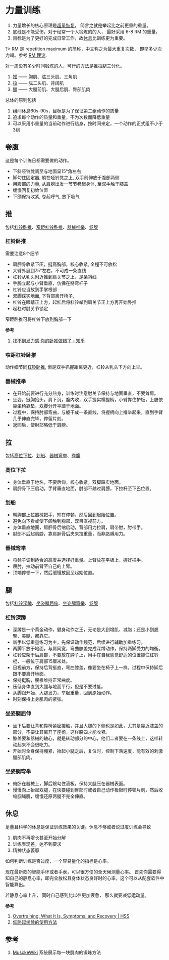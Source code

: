 # 力量训练

1. 力量增长的核心原理是[超量恢复](/Meta思维/超量恢复.md)， 简言之就是举起比之前更重的重量。
2. 底线是不能受伤，对于经常一个人锻炼的的人， 最好采用 6-8 RM 的重量。
3. 目标是为了更好的完成日常工作，故[休息](#休息)比训练更为重要。

?> RM 是 repetition maximum 的简称，中文称之为最大重复次数， 即举多少次力竭。参考 [RM 理论](https://www.yuque.com/wangyumath/fight/mghoyh).


对一周没有多少时间锻炼的人，可行的方法是推拉腿三分化。
1. [推](#推) —— 胸肌、肱三头肌、三角肌
2. [拉](#拉) —— 肱二头肌、背阔肌
3. [腿](#腿) —— 大腿前肌、大腿后肌、臀部肌肉

总体的原则包括
1. 组间休息60s-90s，目标是为了保证第二组动作的质量
2. 追求每个动作的质量和重量，不为次数而降低重量
3. 可以采用小重量的当前动作进行热身，按时间来定，一个动作的正式组不小于3组


## 卷腹

这是每个训练日都需要做的动作。

+ 下斜哑铃凳调至与地面呈15°角左右
+ 脚勾住固定器, 躺在哑铃凳之上, 双手前伸放于腹部两侧
+ 用腹部的力量, 从肩膀出发一节节卷起身体, 至双手触于膝盖
+ 缓慢回复初始位置
+ 下颌保持收紧, 卷起呼气, 放下吸气

## 推

包括[杠铃卧推](#杠铃卧推)、[窄距杠铃卧推](#窄距杠铃卧推)、[器械推举](#器械推举)、[卷腹](#卷腹)

### 杠铃卧推

需要注意8个细节
+ 肩胛骨收紧下压，挺高胸部，核心收紧, 全程不可放松
+ 大臂外展到75°左右，不可成一条直线
+ 杠铃从乳头附近推到肩关节之上，是条斜线
+ 手腕立起与小臂垂直，仿佛在掰弯杆子
+ 杠铃应当放到手掌根部
+ 双脚踩实地面, 下背部离开椅子,
+ 杠铃在眼睛正上方，起杠后将杠铃举到肩关节正上方再开始卧推
+ 起杠时肘关节锁定

窄距卧推可将杠铃下放到胸部一下

**参考**
1. [找不到发力感 你的卧推做错了 - 知乎](https://zhuanlan.zhihu.com/p/32218300)

### 窄距杠铃卧推

动作细节同[杠铃卧推](#杠铃卧推), 但是双手抓握距离更近，杠铃从乳头下方向上举。

### 器械推举

+ 在开始前要进行充分热身，训练时注意肘关节保持与地面垂直，不要耸肩。
+ 坐姿，挺胸抬头，肩下沉，腹内收，双手握实横握柄，小臂靠住护板，上肢依靠坐椅靠垫，双脚分开平踏于地面。
+ 过程中，保持肘部弯曲，与躯干成一条直线，将握柄向上推举起来，直到手臂几乎伸直完毕，停留片刻。
+ 返回后，使肘部略低于肩膀。


## 拉

包括[高位下拉](#高位下拉)、[划船](#划船)、[器械弯举](#器械弯举)、[卷腹](#卷腹)

### 高位下拉

+ 身体垂直于地名，不要后仰，核心收紧，双脚踩实地面。
+ 肩胛骨下压启动，手臂垂直地面，肘部不越过肩膀，下拉杆至下巴位置。

### 划船

+ 朝胸部上拉器械把手，短在停顿，然后回到起始位置。
+ 避免向下看或使下颌触到胸部，双目直视前方。
+ 身体垂直地面，肩胛骨后缩启动，背部用力拉肩，肩带肘，肘带手。
+ 肘部不后超肩膀，靠肩胛骨后夹来拉重量，而非胳膊用力。

### 器械弯举

+ 将凳子调到适合的高度并选择好重量。上臂放在平板上，握好把手。
+ 屈肘，拉动前臂至自己的上臂。
+ 顶端停顿一下，然后缓慢放回至起始位置。


## 腿

包括[杠铃深蹲](#杠铃深蹲)、[坐姿腿屈伸](#坐姿腿屈伸)、[坐姿腿弯举](#坐姿腿弯举)、[卷腹](#卷腹)

### 杠铃深蹲

+ 深蹲是一个黄金动作，健身动作之王，无论是大到增肌、减脂；还是小到翘臀、美腿，都靠它。
+ 新手以低重量练习为主，先保证动作规范，后续进行辅助加重练习。
+ 两脚平放于地面，与肩同宽，弯曲膝盖完成深蹲动作，保持两脚受力的均衡。
+ 杠铃应架于后肩部，不要放在脖子上，用手在自我感觉舒适的位置抓住杠铃棍，一般位于肩部15厘米处。
+ 目视前方，保持后背挺直，弯曲膝盖，像要坐在椅子上一样。过程中保持脚后跟不要离开地面。
+ 保持挺胸，腰椎维持正常曲度。
+ 压低身体直到大腿与地面平行，但是不要过低。
+ 从脚跟开始，大腿发力，举起重量，回到原始动作。
+ 时刻保持上身肌肉的紧张。

### 坐姿腿屈伸

+ 坐下后要让背和靠椅紧密接触，并且大腿的下侧也是如此，尤其是靠近膝盖的部分，不要让其离开了座椅，这样股四才能收紧。
+ 膝盖要和器械的轴心，就是转动部分的中心，他们二者要在一条线上，这样转动起来不会很吃力。
+ 开始时全身保持绷紧，抬起小腿之后，复位时，控制下落速度，能有效的刺激腿部肌肉。

### 坐姿腿弯举

+ 俯卧在器械上，脚后跟勾住滚板，保持大腿压在器械表面。
+ 慢慢向上抬起双腿，在快要碰到臀部时或者自己动作极限时停顿片刻，然后收缩腘绳肌，缓慢还原两腿不完全伸直。

## 休息

足量且科学的休息是保证训练效果的关键。休息不够或者说过度训练会导致
1. 肌肉不再增长甚至开始分解
2. 训练表现差，达不到要求
3. 精神状态萎靡

如何判断训练是否过度，一个容易量化的指标是心率。

现在最新款的智能手环或者手表，可以很方便的全天候测量心率。
首先你需要得知自己的静息心率，即完全放松且身体状态良好时的心率，这个可以从配套软件中智能算出。

若静息心率上升， 同时自己感到比以往更加疲惫， 那么就要减低运动量。

**参考**
1. [Overtraining: What It Is, Symptoms, and Recovery | HSS](https://www.hss.edu/article_overtraining.asp)
2. [仰卧起坐凳的使用方法](https://www.bilibili.com/video/BV1CL4y1P7TG/?share_source=copy_web&vd_source=24161ef36146f97f5322283f98d9edbc)

## 参考

1. [MusckeWiki](https://musclewiki.cn/) 系统展示每一块肌肉的锻炼方法